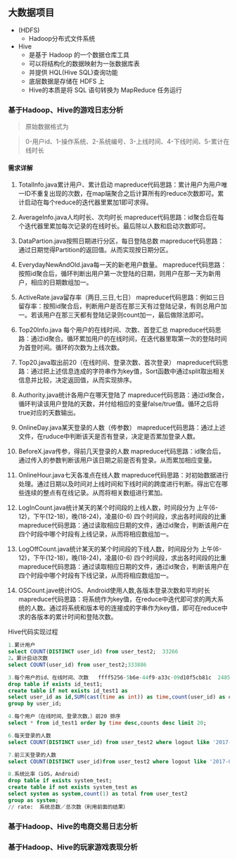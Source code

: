 ## 大数据项目

- (HDFS)
	- Hadoop分布式文件系统
- Hive
	- 是基于 Hadoop 的一个数据仓库工具
	- 可以将结构化的数据映射为一张数据库表
	- 并提供 HQL(Hive SQL)查询功能
	- 底层数据是存储在 HDFS 上
	- Hive的本质是将 SQL 语句转换为 MapReduce 任务运行


### 基于Hadoop、Hive的游戏日志分析


>原始数据格式为

>0-用户id、1-操作系统、2-系统编号、3-上线时间、4-下线时间、5-累计在线时长

#### 需求详解

1. TotalInfo.java累计用户、累计启动
mapreduce代码思路：累计用户为用户唯一ID不重复出现的次数，在map端聚合之后计算所有的reduce次数即可。累计启动在每个reduce的迭代器里累加1即可求得。

2. AverageInfo.java人均时长、次均时长
mapreduce代码思路：id聚合后在每个迭代器里累加每次记录的在线时长。最后除以人数和启动次数即可。

3. DataPartion.java按照日期进行分区，每日登陆总数
mapreduce代码思路：通过日期觉得Partition的返回值。从而实现按日期分区。

4. EverydayNewAndOld.java每一天的新老用户数量。
mapreduce代码思路：按照id聚合后，循环判断出用户第一次登陆的日期，则用户在那一天为新用户，相应的日期数组加一。

5. ActiveRate.java留存率（两日,三日,七日）
mapreduce代码思路：例如三日留存率：按照id聚合后，判断用户是否在那三天有过登陆记录，有则总用户加一。若该用户在那三天都有登陆记录则count加一，最后做除法即可。

6. Top20Info.java 每个用户的在线时间、次数、首登汇总
mapreduce代码思路：通过id聚合。循环累加用户的在线时间，在迭代器里取第一次的登陆时间为首登时间。循环的次数为上线次数。

7. Top20.java取出前20（在线时间、登录次数、首次登录）
mapreduce代码思路：通过把上述信息连成的字符串作为key值，Sort函数中通过split取出相关信息并比较，决定返回值，从而实现排序。

8. Authority.java统计各用户在哪天登陆了
mapreduce代码思路：通过id聚合，循环判读该用户登陆的天数，并付给相应的变量false/true值。循环之后将true对应的天数输出。

9. OnlineDay.java某天登录的人数（传参数）
mapreduce代码思路：通过上述文件，在ruduce中判断该天是否有登录，决定是否累加登录人数。

10. BeforeX.java传参，得前几天登录的人数
mapreduce代码思路：id聚合后，通过传入的参数判断该用户该日期之前是否有登录。从而累加相应变量。

11. OnlineHour.java七天各准点在线人数
mapreduce代码思路：对初始数据进行处理。通过日期以及时间对上线时间和下线时间的跨度进行判断。得出它在哪些连续的整点有在线记录。从而将相关数组进行累加。

12. LogInCount.java统计某天的某个时间段的上线人数，时间段分为 上午(6-12)，下午(12-18)，晚(18-24)，凌晨(0-6) 四个时间段，求出各时间段的比重
mapreduce代码思路：通过读取相应日期的文件，通过id聚合，判断该用户在四个时段中哪个时段有上线记录，从而将相应数组加一。

13. LogOffCount.java统计某天的某个时间段的下线人数，时间段分为 上午(6-12)，下午(12-18)，晚(18-24)，凌晨(0-6) 四个时间段，求出各时间段的比重
mapreduce代码思路：通过读取相应日期的文件，通过id聚合，判断该用户在四个时段中哪个时段有下线记录，从而将相应数组加一。

14. OSCount.jave统计IOS、Android使用人数,各版本登录次数和平均时长
mapreduce代码思路：将系统作为key值，在reduce中迭代即可求的两大系统的人数。通过将系统和版本号的连接成的字串作为key值，即可在reduce中求的各版本的累计时间和登陆次数。

Hive代码实现过程
```sql
1.累计用户
select COUNT(DISTINCT user_id) from user_test2;  33266
2。累计启动次数
select COUNT(user_id) from user_test2;333886

3.每个用户的id、在线时间、次数   ffff5256-5b6e-44f9-a33c-09d10f5cb81c  248560  11
drop table if exists id_test1;
create table if not exists id_test1 as
select user_id as id,SUM(cast(time as int)) as time,count(user_id) as counts from user_test2
group by user_id;

4.每个用户（在线时间、登录次数、）前20 排序
select * from id_test1 order by time desc,counts desc limit 20;

6.每天登录的人数
select COUNT(DISTINCT user_id) from user_test2 where logout like '2017-01-01T%';

7.前三天登录的人数
select COUNT(DISTINCT user_id)from user_test2 where logout like '2017-01-01T%' or logout like '2017-01-02T%' or logout like '2017-01-03T%';

8.系统比率（iOS，Android）
drop table if exists system_test;
create table if not exists system_test as
select system as system,count(1) as total from user_test2
group as system;
// rate:  系统总数／总次数（利用前面的结果）
```

### 基于Hadoop、Hive的电商交易日志分析

### 基于Hadoop、Hive的玩家游戏表现分析
